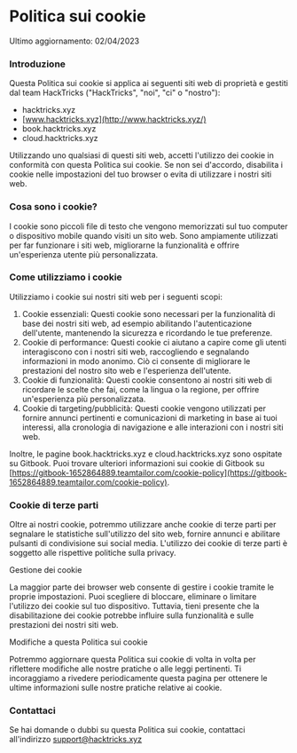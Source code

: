 # Politica sui cookie

Ultimo aggiornamento: 02/04/2023

### Introduzione

Questa Politica sui cookie si applica ai seguenti siti web di proprietà e gestiti dal team HackTricks ("HackTricks", "noi", "ci" o "nostro"):

* hacktricks.xyz
* [www.hacktricks.xyz](http://www.hacktricks.xyz/)
* book.hacktricks.xyz
* cloud.hacktricks.xyz

Utilizzando uno qualsiasi di questi siti web, accetti l'utilizzo dei cookie in conformità con questa Politica sui cookie. Se non sei d'accordo, disabilita i cookie nelle impostazioni del tuo browser o evita di utilizzare i nostri siti web.

### Cosa sono i cookie?

I cookie sono piccoli file di testo che vengono memorizzati sul tuo computer o dispositivo mobile quando visiti un sito web. Sono ampiamente utilizzati per far funzionare i siti web, migliorarne la funzionalità e offrire un'esperienza utente più personalizzata.

### Come utilizziamo i cookie

Utilizziamo i cookie sui nostri siti web per i seguenti scopi:

1. Cookie essenziali: Questi cookie sono necessari per la funzionalità di base dei nostri siti web, ad esempio abilitando l'autenticazione dell'utente, mantenendo la sicurezza e ricordando le tue preferenze.
2. Cookie di performance: Questi cookie ci aiutano a capire come gli utenti interagiscono con i nostri siti web, raccogliendo e segnalando informazioni in modo anonimo. Ciò ci consente di migliorare le prestazioni del nostro sito web e l'esperienza dell'utente.
3. Cookie di funzionalità: Questi cookie consentono ai nostri siti web di ricordare le scelte che fai, come la lingua o la regione, per offrire un'esperienza più personalizzata.
4. Cookie di targeting/pubblicità: Questi cookie vengono utilizzati per fornire annunci pertinenti e comunicazioni di marketing in base ai tuoi interessi, alla cronologia di navigazione e alle interazioni con i nostri siti web.

Inoltre, le pagine book.hacktricks.xyz e cloud.hacktricks.xyz sono ospitate su Gitbook. Puoi trovare ulteriori informazioni sui cookie di Gitbook su [https://gitbook-1652864889.teamtailor.com/cookie-policy](https://gitbook-1652864889.teamtailor.com/cookie-policy).

### Cookie di terze parti

Oltre ai nostri cookie, potremmo utilizzare anche cookie di terze parti per segnalare le statistiche sull'utilizzo del sito web, fornire annunci e abilitare pulsanti di condivisione sui social media. L'utilizzo dei cookie di terze parti è soggetto alle rispettive politiche sulla privacy.

Gestione dei cookie

La maggior parte dei browser web consente di gestire i cookie tramite le proprie impostazioni. Puoi scegliere di bloccare, eliminare o limitare l'utilizzo dei cookie sul tuo dispositivo. Tuttavia, tieni presente che la disabilitazione dei cookie potrebbe influire sulla funzionalità e sulle prestazioni dei nostri siti web.

Modifiche a questa Politica sui cookie

Potremmo aggiornare questa Politica sui cookie di volta in volta per riflettere modifiche alle nostre pratiche o alle leggi pertinenti. Ti incoraggiamo a rivedere periodicamente questa pagina per ottenere le ultime informazioni sulle nostre pratiche relative ai cookie.

### Contattaci

Se hai domande o dubbi su questa Politica sui cookie, contattaci all'indirizzo [support@hacktricks.xyz](mailto:support@hacktricks.xyz)
